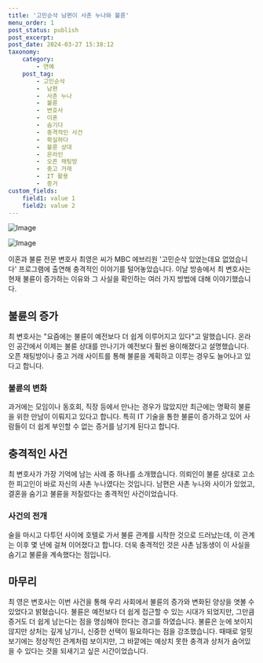 ```yaml
---
title: '고민순삭 남편이 사촌 누나와 불륜'
menu_order: 1
post_status: publish
post_excerpt: 
post_date: 2024-03-27 15:38:12
taxonomy:
    category:
        - 연예
    post_tag:
        - 고민순삭
        -  남편
        -  사촌 누나
        -  불륜
        -  변호사
        -  이혼
        -  숨기다
        -  충격적인 사건
        -  확실하다
        -  불륜 상대
        -  온라인
        -  오픈 채팅방
        -  중고 거래
        -  IT 활용
        -  증거
custom_fields:
    field1: value 1
    field2: value 2
---
```


![Image](https://mimgnews.pstatic.net/image/421/2024/03/27/0007438188_001_20240327082809704.jpg?type=w540)

![Image](https://ssl.pstatic.net/mimgnews/image/421/2024/03/27/0007438188_002_20240327082809745.jpg?type=w540)

이혼과 불륜 전문 변호사 최영은 씨가 MBC 에브리원 '고민순삭 있었는데요 없었습니다' 프로그램에 출연해 충격적인 이야기를 털어놓았습니다. 이날 방송에서 최 변호사는 현재 불륜이 증가하는 이유와 그 사실을 확인하는 여러 가지 방법에 대해 이야기했습니다.
## 불륜의 증가
최 변호사는 "요즘에는 불륜이 예전보다 더 쉽게 이루어지고 있다"고 말했습니다. 온라인 공간에서 이제는 불륜 상대를 만나기가 예전보다 훨씬 용이해졌다고 설명했습니다. 오픈 채팅방이나 중고 거래 사이트를 통해 불륜을 계획하고 이루는 경우도 늘어나고 있다고 합니다.
### 불륜의 변화
과거에는 모임이나 동호회, 직장 등에서 만나는 경우가 많았지만 최근에는 명확히 불륜을 위한 만남이 이뤄지고 있다고 합니다. 특히 IT 기술을 통한 불륜이 증가하고 있어 사람들이 더 쉽게 부인할 수 없는 증거를 남기게 된다고 합니다.
## 충격적인 사건
최 변호사가 가장 기억에 남는 사례 중 하나를 소개했습니다. 의뢰인이 불륜 상대로 고소한 피고인이 바로 자신의 사촌 누나였다는 것입니다. 남편은 사촌 누나와 사이가 있었고, 결혼을 숨기고 불륜을 저질렀다는 충격적인 사건이었습니다.
### 사건의 전개
술을 마시고 다투던 사이에 호텔로 가서 불륜 관계를 시작한 것으로 드러났는데, 이 관계는 이후 몇 년에 걸쳐 이어졌다고 합니다. 더욱 충격적인 것은 사촌 남동생이 이 사실을 숨기고 불륜을 계속했다는 점입니다.
## 마무리
최 영은 변호사는 이번 사건을 통해 우리 사회에서 불륜의 증가와 변화된 양상을 엿볼 수 있었다고 밝혔습니다. 불륜은 예전보다 더 쉽게 접근할 수 있는 시대가 되었지만, 그만큼 증거도 더 쉽게 남는다는 점을 명심해야 한다는 경고를 하였습니다. 불륜은 눈에 보이지 않지만 상처는 깊게 남기니, 신중한 선택이 필요하다는 점을 강조했습니다. 때때로 얼핏 보기에는 정상적인 관계처럼 보이지만, 그 바깥에는 예상치 못한 충격과 상처가 숨어있을 수 있다는 것을 되새기고 싶은 시간이었습니다.
